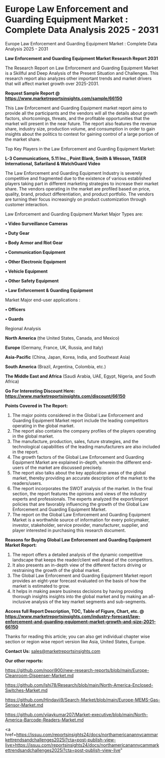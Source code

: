 # Europe Law Enforcement and Guarding Equipment Market : Complete Data Analysis 2025 - 2031
Europe Law Enforcement and Guarding Equipment Market : Complete Data Analysis 2025 - 2031

<strong>Law Enforcement and Guarding Equipment Market Research Report 2031</strong>

The Research Report on Law Enforcement and Guarding Equipment Market is a Skillful and Deep Analysis of the Present Situation and Challenges. This research report also analyzes other important trends and market drivers that will affect market growth over 2025-2031.

<strong>Request Sample Report @ <a href=https://www.marketreportsinsights.com/sample/66150>https://www.marketreportsinsights.com/sample/66150</a></strong>

This Law Enforcement and Guarding Equipment market report aims to provide all the participants and the vendors will all the details about growth factors, shortcomings, threats, and the profitable opportunities that the market will present in the near future. The report also features the revenue share, industry size, production volume, and consumption in order to gain insights about the politics to contest for gaining control of a large portion of the market share.

Top Key Players in the Law Enforcement and Guarding Equipment Market:

<strong>L-3 Communications, 5.11 Inc., Point Blank, Smith & Wesson, TASER International, Safariland & WatchGuard Video</strong>

The Law Enforcement and Guarding Equipment Industry is severely competitive and fragmented due to the existence of various established players taking part in different marketing strategies to increase their market share. The vendors operating in the market are profiled based on price, quality, brand, product differentiation, and product portfolio. The vendors are turning their focus increasingly on product customization through customer interaction.

Law Enforcement and Guarding Equipment Market Major Types are:

<strong>• Video Surveillance Cameras

• Duty Gear

• Body Armor and Riot Gear

• Communication Equipment

• Other Electronic Equipment

• Vehicle Equipment

• Other Safety Equipment

• Law Enforcement & Guarding Equipment</strong>

Market Major end-user applications :

<strong>• Officers

• Guards</strong>

Regional Analysis

</u><strong><b>North America</b></strong> (the United States, Canada, and Mexico)

<strong><b>Europe </b></strong>(Germany, France, UK, Russia, and Italy)

<strong><b>Asia-Pacific</b></strong> (China, Japan, Korea, India, and Southeast Asia)

<strong><b>South America</b></strong> (Brazil, Argentina, Colombia, etc.)

<strong><b>The Middle East and Africa</b></strong> (Saudi Arabia, UAE, Egypt, Nigeria, and South Africa)

<strong>Go For Interesting Discount Here: <a href=https://www.marketreportsinsights.com/discount/66150>https://www.marketreportsinsights.com/discount/66150</a></strong>

<strong>Points Covered in The Report:</strong>
<ol>
  <li>The major points considered in the Global Law Enforcement and Guarding Equipment Market report include the leading competitors operating in the global market.</li>
  <li>The report also contains the company profiles of the players operating in the global market.</li>
  <li>The manufacture, production, sales, future strategies, and the technological capabilities of the leading manufacturers are also included in the report.</li>
  <li>The growth factors of the Global Law Enforcement and Guarding Equipment Market are explained in-depth, wherein the different end-users of the market are discussed precisely.</li>
  <li>The report also talks about the key application areas of the global market, thereby providing an accurate description of the market to the readers/users.</li>
  <li>The report incorporates the SWOT analysis of the market. In the final section, the report features the opinions and views of the industry experts and professionals. The experts analyzed the export/import policies that are favorably influencing the growth of the Global Law Enforcement and Guarding Equipment Market.</li>
  <li>The report on the Global Law Enforcement and Guarding Equipment Market is a worthwhile source of information for every policymaker, investor, stakeholder, service provider, manufacturer, supplier, and player interested in purchasing this research document.</li>
</ol>
<strong>Reasons for Buying Global Law Enforcement and Guarding Equipment Market Report:</strong>

<ol>
  <li>The report offers a detailed analysis of the dynamic competitive landscape that keeps the reader/client well ahead of the competitors.</li>
  <li>It also presents an in-depth view of the different factors driving or restraining the growth of the global market.</li>
  <li>The Global Law Enforcement and Guarding Equipment Market report provides an eight-year forecast evaluated on the basis of how the market is estimated to grow.</li>
  <li>It helps in making aware business decisions by having providing thorough insights insights into the global market and by making an all-inclusive analysis of the key market segments and sub-segments.</li>
</ol>
<strong>Access full Report Description, TOC, Table of Figure, Chart, etc. @ <a href=https://www.marketreportsinsights.com/industry-forecast/law-enforcement-and-guarding-equipment-market-growth-and-size-2021-66150>https://www.marketreportsinsights.com/industry-forecast/law-enforcement-and-guarding-equipment-market-growth-and-size-2021-66150</a></strong>


Thanks for reading this article; you can also get individual chapter wise section or region wise report version like Asia, United States, Europe.

<strong>Contact Us:</strong>
sales@marketreportsinsights.com

<strong>Our other reports:</strong>

<a href=https://github.com/noori900/new-research-reports/blob/main/Europe-Cleanroom-Dispenser-Market.md>https://github.com/noori900/new-research-reports/blob/main/Europe-Cleanroom-Dispenser-Market.md</a>

<a href=https://github.com/Ishi78/Research/blob/main/North-America-Enclosed-Switches-Market.md>https://github.com/Ishi78/Research/blob/main/North-America-Enclosed-Switches-Market.md</a>

<a href=https://github.com/Hindavii9/Search-Market/blob/main/Europe-MEMS-Gas-Sensor-Market.md>https://github.com/Hindavii9/Search-Market/blob/main/Europe-MEMS-Gas-Sensor-Market.md</a>

<a href=https://github.com/vijaykumar207/Market-executive/blob/main/North-America-Barcode-Readers-Market.md>https://github.com/vijaykumar207/Market-executive/blob/main/North-America-Barcode-Readers-Market.md</a>

<a href=https://issuu.com/reportsinsights24/docs/northamericanannycammarkettrendsandchallenges2025i?cta=post-publish-view-live>https://issuu.com/reportsinsights24/docs/northamericanannycammarkettrendsandchallenges2025i?cta=post-publish-view-live</a>"
